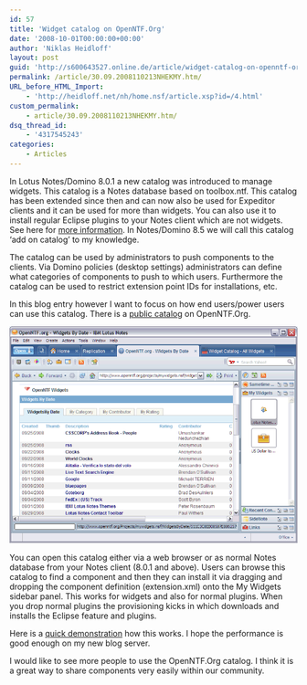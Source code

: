 ```yaml
---
id: 57
title: 'Widget catalog on OpenNTF.Org'
date: '2008-10-01T00:00:00+00:00'
author: 'Niklas Heidloff'
layout: post
guid: 'http://s600643527.online.de/article/widget-catalog-on-openntf-org/'
permalink: /article/30.09.2008110213NHEKMY.htm/
URL_before_HTML_Import:
    - 'http://heidloff.net/nh/home.nsf/article.xsp?id=/4.html'
custom_permalink:
    - article/30.09.2008110213NHEKMY.htm/
dsq_thread_id:
    - '4317545243'
categories:
    - Articles
---
```


In Lotus Notes/Domino 8.0.1 a new catalog was introduced to manage widgets. This catalog is a Notes database based on toolbox.ntf. This catalog has been extended since then and can now also be used for Expeditor clients and it can be used for more than widgets. You can also use it to install regular Eclipse plugins to your Notes client which are not widgets. See here for [more information](http://www-01.ibm.com/support/docview.wss?rs=463&context=SSKTMJ&context=SSKTWP&dc=DB600&uid=swg21305829&loc=en_US&cs=UTF-8&lang=en). In Notes/Domino 8.5 we will call this catalog ‘add on catalog’ to my knowledge.

The catalog can be used by administrators to push components to the clients. Via Domino policies (desktop settings) administrators can define what categories of components to push to which users. Furthermore the catalog can be used to restrict extension point IDs for installations, etc.

In this blog entry however I want to focus on how end users/power users can use this catalog. There is a [public catalog](http://www.openntf.org/internal/home.nsf/web/mywidgets.html) on OpenNTF.Org.

![image](/assets/img/2008/10/1_070851D00708429C00268DE1852574D5.gif)

You can open this catalog either via a web browser or as normal Notes database from your Notes client (8.0.1 and above). Users can browse this catalog to find a component and then they can install it via dragging and dropping the component definition (extension.xml) onto the My Widgets sidebar panel. This works for widgets and also for normal plugins. When you drop normal plugins the provisioning kicks in which downloads and installs the Eclipse feature and plugins.

Here is a [quick demonstration](http://heidloff.net/nh/home.nsf/openntfwidgetcatalog.htm/$file/openntfwidgetcatalog.htm "openntfwidgetcatalog.htm") how this works. I hope the performance is good enough on my new blog server.

I would like to see more people to use the OpenNTF.Org catalog. I think it is a great way to share components very easily within our community.